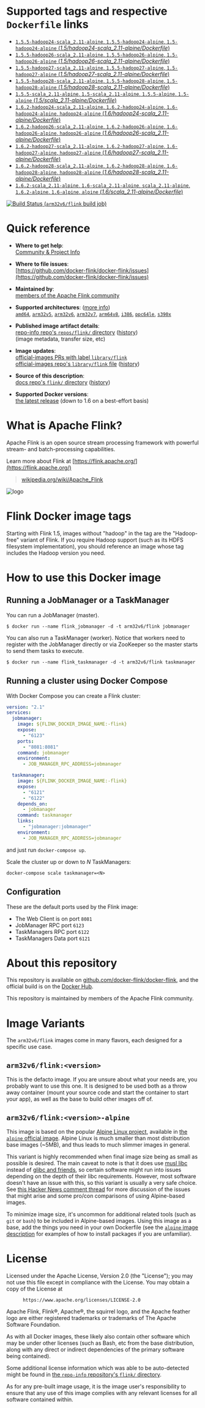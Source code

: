 <!--

********************************************************************************

WARNING:

    DO NOT EDIT "flink/README.md"

    IT IS AUTO-GENERATED

    (from the other files in "flink/" combined with a set of templates)

********************************************************************************

-->

# Supported tags and respective `Dockerfile` links

-	[`1.5.5-hadoop24-scala_2.11-alpine`, `1.5.5-hadoop24-alpine`, `1.5-hadoop24-alpine` (*1.5/hadoop24-scala_2.11-alpine/Dockerfile*)](https://github.com/docker-flink/docker-flink/blob/6788055f7569d7bb3542ed7608036abc7e29bfc0/1.5/hadoop24-scala_2.11-alpine/Dockerfile)
-	[`1.5.5-hadoop26-scala_2.11-alpine`, `1.5.5-hadoop26-alpine`, `1.5-hadoop26-alpine` (*1.5/hadoop26-scala_2.11-alpine/Dockerfile*)](https://github.com/docker-flink/docker-flink/blob/6788055f7569d7bb3542ed7608036abc7e29bfc0/1.5/hadoop26-scala_2.11-alpine/Dockerfile)
-	[`1.5.5-hadoop27-scala_2.11-alpine`, `1.5.5-hadoop27-alpine`, `1.5-hadoop27-alpine` (*1.5/hadoop27-scala_2.11-alpine/Dockerfile*)](https://github.com/docker-flink/docker-flink/blob/6788055f7569d7bb3542ed7608036abc7e29bfc0/1.5/hadoop27-scala_2.11-alpine/Dockerfile)
-	[`1.5.5-hadoop28-scala_2.11-alpine`, `1.5.5-hadoop28-alpine`, `1.5-hadoop28-alpine` (*1.5/hadoop28-scala_2.11-alpine/Dockerfile*)](https://github.com/docker-flink/docker-flink/blob/6788055f7569d7bb3542ed7608036abc7e29bfc0/1.5/hadoop28-scala_2.11-alpine/Dockerfile)
-	[`1.5.5-scala_2.11-alpine`, `1.5-scala_2.11-alpine`, `1.5.5-alpine`, `1.5-alpine` (*1.5/scala_2.11-alpine/Dockerfile*)](https://github.com/docker-flink/docker-flink/blob/6788055f7569d7bb3542ed7608036abc7e29bfc0/1.5/scala_2.11-alpine/Dockerfile)
-	[`1.6.2-hadoop24-scala_2.11-alpine`, `1.6.2-hadoop24-alpine`, `1.6-hadoop24-alpine`, `hadoop24-alpine` (*1.6/hadoop24-scala_2.11-alpine/Dockerfile*)](https://github.com/docker-flink/docker-flink/blob/ffdddf1db3147beadaa574cc69310cc641b4b417/1.6/hadoop24-scala_2.11-alpine/Dockerfile)
-	[`1.6.2-hadoop26-scala_2.11-alpine`, `1.6.2-hadoop26-alpine`, `1.6-hadoop26-alpine`, `hadoop26-alpine` (*1.6/hadoop26-scala_2.11-alpine/Dockerfile*)](https://github.com/docker-flink/docker-flink/blob/ffdddf1db3147beadaa574cc69310cc641b4b417/1.6/hadoop26-scala_2.11-alpine/Dockerfile)
-	[`1.6.2-hadoop27-scala_2.11-alpine`, `1.6.2-hadoop27-alpine`, `1.6-hadoop27-alpine`, `hadoop27-alpine` (*1.6/hadoop27-scala_2.11-alpine/Dockerfile*)](https://github.com/docker-flink/docker-flink/blob/ffdddf1db3147beadaa574cc69310cc641b4b417/1.6/hadoop27-scala_2.11-alpine/Dockerfile)
-	[`1.6.2-hadoop28-scala_2.11-alpine`, `1.6.2-hadoop28-alpine`, `1.6-hadoop28-alpine`, `hadoop28-alpine` (*1.6/hadoop28-scala_2.11-alpine/Dockerfile*)](https://github.com/docker-flink/docker-flink/blob/ffdddf1db3147beadaa574cc69310cc641b4b417/1.6/hadoop28-scala_2.11-alpine/Dockerfile)
-	[`1.6.2-scala_2.11-alpine`, `1.6-scala_2.11-alpine`, `scala_2.11-alpine`, `1.6.2-alpine`, `1.6-alpine`, `alpine` (*1.6/scala_2.11-alpine/Dockerfile*)](https://github.com/docker-flink/docker-flink/blob/ffdddf1db3147beadaa574cc69310cc641b4b417/1.6/scala_2.11-alpine/Dockerfile)

[![Build Status](https://doi-janky.infosiftr.net/job/multiarch/job/arm32v6/job/flink/badge/icon) (`arm32v6/flink` build job)](https://doi-janky.infosiftr.net/job/multiarch/job/arm32v6/job/flink/)

# Quick reference

-	**Where to get help**:  
	[Community & Project Info](https://flink.apache.org/community.html)

-	**Where to file issues**:  
	[https://github.com/docker-flink/docker-flink/issues](https://github.com/docker-flink/docker-flink/issues)

-	**Maintained by**:  
	[members of the Apache Flink community](https://github.com/docker-flink/docker-flink)

-	**Supported architectures**: ([more info](https://github.com/docker-library/official-images#architectures-other-than-amd64))  
	[`amd64`](https://hub.docker.com/r/amd64/flink/), [`arm32v5`](https://hub.docker.com/r/arm32v5/flink/), [`arm32v6`](https://hub.docker.com/r/arm32v6/flink/), [`arm32v7`](https://hub.docker.com/r/arm32v7/flink/), [`arm64v8`](https://hub.docker.com/r/arm64v8/flink/), [`i386`](https://hub.docker.com/r/i386/flink/), [`ppc64le`](https://hub.docker.com/r/ppc64le/flink/), [`s390x`](https://hub.docker.com/r/s390x/flink/)

-	**Published image artifact details**:  
	[repo-info repo's `repos/flink/` directory](https://github.com/docker-library/repo-info/blob/master/repos/flink) ([history](https://github.com/docker-library/repo-info/commits/master/repos/flink))  
	(image metadata, transfer size, etc)

-	**Image updates**:  
	[official-images PRs with label `library/flink`](https://github.com/docker-library/official-images/pulls?q=label%3Alibrary%2Fflink)  
	[official-images repo's `library/flink` file](https://github.com/docker-library/official-images/blob/master/library/flink) ([history](https://github.com/docker-library/official-images/commits/master/library/flink))

-	**Source of this description**:  
	[docs repo's `flink/` directory](https://github.com/docker-library/docs/tree/master/flink) ([history](https://github.com/docker-library/docs/commits/master/flink))

-	**Supported Docker versions**:  
	[the latest release](https://github.com/docker/docker-ce/releases/latest) (down to 1.6 on a best-effort basis)

# What is Apache Flink?

Apache Flink is an open source stream processing framework with powerful stream- and batch-processing capabilities.

Learn more about Flink at [https://flink.apache.org/](https://flink.apache.org/)

> [wikipedia.org/wiki/Apache_Flink](https://en.wikipedia.org/wiki/Apache_Flink)

![logo](https://raw.githubusercontent.com/docker-library/docs/71398f44551617e3934a86b4b7a3c770ae093b59/flink/logo.png)

# Flink Docker image tags

Starting with Flink 1.5, images without "hadoop" in the tag are the "Hadoop-free" variant of Flink. If you require Hadoop support (such as its HDFS filesystem implementation), you should reference an image whose tag includes the Hadoop version you need.

# How to use this Docker image

## Running a JobManager or a TaskManager

You can run a JobManager (master).

```console
$ docker run --name flink_jobmanager -d -t arm32v6/flink jobmanager
```

You can also run a TaskManager (worker). Notice that workers need to register with the JobManager directly or via ZooKeeper so the master starts to send them tasks to execute.

```console
$ docker run --name flink_taskmanager -d -t arm32v6/flink taskmanager
```

## Running a cluster using Docker Compose

With Docker Compose you can create a Flink cluster:

```yml
version: "2.1"
services:
  jobmanager:
    image: ${FLINK_DOCKER_IMAGE_NAME:-flink}
    expose:
      - "6123"
    ports:
      - "8081:8081"
    command: jobmanager
    environment:
      - JOB_MANAGER_RPC_ADDRESS=jobmanager

  taskmanager:
    image: ${FLINK_DOCKER_IMAGE_NAME:-flink}
    expose:
      - "6121"
      - "6122"
    depends_on:
      - jobmanager
    command: taskmanager
    links:
      - "jobmanager:jobmanager"
    environment:
      - JOB_MANAGER_RPC_ADDRESS=jobmanager
```

and just run `docker-compose up`.

Scale the cluster up or down to *N* TaskManagers:

```console
docker-compose scale taskmanager=<N>
```

## Configuration

These are the default ports used by the Flink image:

-	The Web Client is on port `8081`
-	JobManager RPC port `6123`
-	TaskManagers RPC port `6122`
-	TaskManagers Data port `6121`

# About this repository

This repository is available on [github.com/docker-flink/docker-flink](https://github.com/docker-flink/docker-flink), and the official build is on the [Docker Hub](https://hub.docker.com/_/flink/).

This repository is maintained by members of the Apache Flink community.

# Image Variants

The `arm32v6/flink` images come in many flavors, each designed for a specific use case.

## `arm32v6/flink:<version>`

This is the defacto image. If you are unsure about what your needs are, you probably want to use this one. It is designed to be used both as a throw away container (mount your source code and start the container to start your app), as well as the base to build other images off of.

## `arm32v6/flink:<version>-alpine`

This image is based on the popular [Alpine Linux project](http://alpinelinux.org), available in [the `alpine` official image](https://hub.docker.com/_/alpine). Alpine Linux is much smaller than most distribution base images (~5MB), and thus leads to much slimmer images in general.

This variant is highly recommended when final image size being as small as possible is desired. The main caveat to note is that it does use [musl libc](http://www.musl-libc.org) instead of [glibc and friends](http://www.etalabs.net/compare_libcs.html), so certain software might run into issues depending on the depth of their libc requirements. However, most software doesn't have an issue with this, so this variant is usually a very safe choice. See [this Hacker News comment thread](https://news.ycombinator.com/item?id=10782897) for more discussion of the issues that might arise and some pro/con comparisons of using Alpine-based images.

To minimize image size, it's uncommon for additional related tools (such as `git` or `bash`) to be included in Alpine-based images. Using this image as a base, add the things you need in your own Dockerfile (see the [`alpine` image description](https://hub.docker.com/_/alpine/) for examples of how to install packages if you are unfamiliar).

# License

Licensed under the Apache License, Version 2.0 (the "License"); you may not use this file except in compliance with the License. You may obtain a copy of the License at

	      https://www.apache.org/licenses/LICENSE-2.0

Apache Flink, Flink®, Apache®, the squirrel logo, and the Apache feather logo are either registered trademarks or trademarks of The Apache Software Foundation.

As with all Docker images, these likely also contain other software which may be under other licenses (such as Bash, etc from the base distribution, along with any direct or indirect dependencies of the primary software being contained).

Some additional license information which was able to be auto-detected might be found in [the `repo-info` repository's `flink/` directory](https://github.com/docker-library/repo-info/tree/master/repos/flink).

As for any pre-built image usage, it is the image user's responsibility to ensure that any use of this image complies with any relevant licenses for all software contained within.

